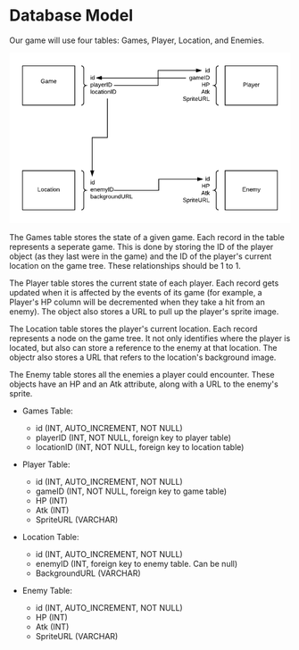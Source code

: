 # Database Model

Our game will use four tables: Games, Player, Location, and Enemies.

![alt text](DB_Model.png "DB Diagram")


The Games table stores the state of a given game. Each record in the table represents a seperate game. This is done by storing the ID of the player object (as they last were in the game) and the ID of the player's current location on the game tree. These relationships should be 1 to 1.

The Player table stores the current state of each player. Each record gets updated when it is affected by the events of its game (for example, a Player's HP column will be decremented when they take a hit from an enemy). The object also stores a URL to pull up the player's sprite image.

The Location table stores the player's current location. Each record represents a node on the game tree. It not only identifies where the player is located, but also can store a reference to the enemy at that location. The objectr also stores a URL that refers to the location's background image.

The Enemy table stores all the enemies a player could encounter. These objects have an HP and an Atk attribute, along with a URL to the enemy's sprite.

- Games Table:
    - id (INT, AUTO_INCREMENT, NOT NULL)
    - playerID (INT, NOT NULL, foreign key to player table)
    - locationID (INT, NOT NULL, foreign key to location table)

- Player Table:
    - id (INT, AUTO_INCREMENT, NOT NULL)
    - gameID (INT, NOT NULL, foreign key to game table)
    - HP (INT)
    - Atk (INT)
    - SpriteURL (VARCHAR)

- Location Table:
    - id (INT, AUTO_INCREMENT, NOT NULL)
    - enemyID (INT, foreign key to enemy table. Can be null)
    - BackgroundURL (VARCHAR)

- Enemy Table:
    - id (INT, AUTO_INCREMENT, NOT NULL)
    - HP (INT)
    - Atk (INT)
    - SpriteURL (VARCHAR)